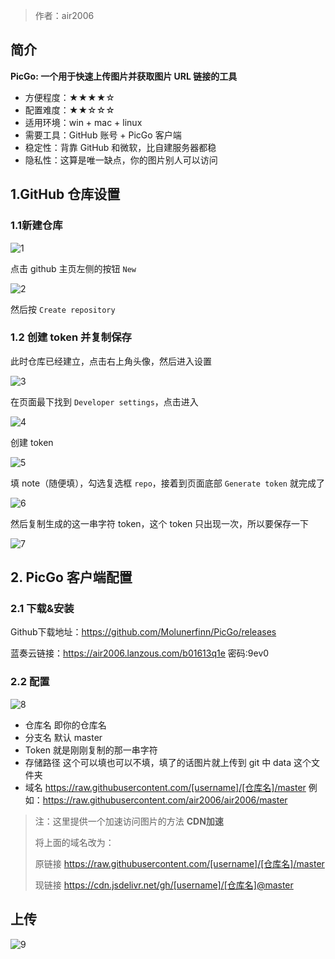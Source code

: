 > 作者：air2006

## 简介
**PicGo: 一个用于快速上传图片并获取图片 URL 链接的工具**
* 方便程度：★★★★☆
* 配置难度：★★☆☆☆
* 适用环境：win + mac + linux
* 需要工具：GitHub 账号 + PicGo 客户端
* 稳定性：背靠 GitHub 和微软，比自建服务器都稳
* 隐私性：这算是唯一缺点，你的图片别人可以访问

## 1.GitHub 仓库设置
### 1.1新建仓库
![1](https://cdn.jsdelivr.net/gh/air2006/tp@master/img/3.1.jpg)

点击 github 主页左侧的按钮 `New`

![2](https://cdn.jsdelivr.net/gh/air2006/tp@master/img/3.2.jpg)

然后按 `Create repository`

### 1.2 创建 token 并复制保存

此时仓库已经建立，点击右上角头像，然后进入设置

![3](https://cdn.jsdelivr.net/gh/air2006/tp@master/img/3.3.jpg)

在页面最下找到 `Developer settings`，点击进入

![4](https://cdn.jsdelivr.net/gh/air2006/tp@master/img/3.4.jpg)

创建 token

![5](https://cdn.jsdelivr.net/gh/air2006/tp@master/img/3.5.jpg)

填 note（随便填），勾选复选框 `repo`，接着到页面底部 `Generate token` 就完成了

![6](https://cdn.jsdelivr.net/gh/air2006/tp@master/img/3.6.jpg)

然后复制生成的这一串字符 token，这个 token 只出现一次，所以要保存一下

![7](https://cdn.jsdelivr.net/gh/air2006/tp@master/img/3.7.jpg)

## 2. PicGo 客户端配置

### 2.1 下载&安装
Github下载地址：https://github.com/Molunerfinn/PicGo/releases

蓝奏云链接：https://air2006.lanzous.com/b01613q1e
密码:9ev0

### 2.2 配置

![8](https://cdn.jsdelivr.net/gh/air2006/tp@master/img/3.8.jpg)

* 仓库名 即你的仓库名
* 分支名 默认 master
* Token 就是刚刚复制的那一串字符
* 存储路径 这个可以填也可以不填，填了的话图片就上传到 git 中 data 这个文件夹
* 域名  https://raw.githubusercontent.com/[username]/[仓库名]/master 例如：https://raw.githubusercontent.com/air2006/air2006/master

> 注：这里提供一个加速访问图片的方法 **CDN加速**
> 
> 将上面的域名改为：
>
> 原链接 https://raw.githubusercontent.com/[username]/[仓库名]/master
>
> 现链接 https://cdn.jsdelivr.net/gh/[username]/[仓库名]@master

## 上传
![9](https://cdn.jsdelivr.net/gh/air2006/tp@master/img/3.9.gif)





